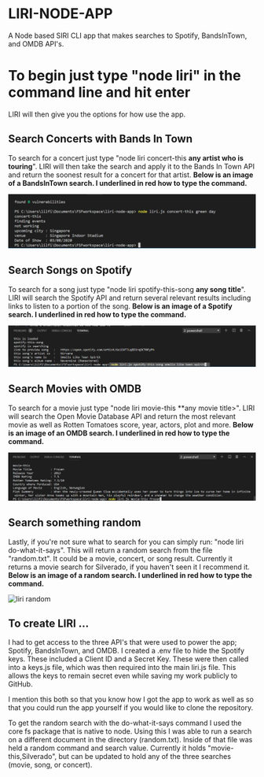 # LIRI-NODE-APP
A Node based SIRI CLI app that makes searches to Spotify, BandsInTown, and OMDB API's.

# To begin just type "node liri" in the command line and hit enter
LIRI will then give you the options for how use the app.

## Search Concerts with Bands In Town
To search for a concert just type "node liri concert-this **any artist who is touring**".
LIRI will then take the search and apply it to the Bands In Town API and return the soonest result for a concert for that artist. 
**Below is an image of a BandsInTown search. I underlined in red how to type the command.**

![liri concert](/images/doc1.png)

## Search Songs on Spotify
To search for a song just type "node liri spotify-this-song **any song title**".
LIRI will search the Spotify API and return several relevant results including links to listen to a portion of the song. **Below is an image of a Spotify search. I underlined in red how to type the command.**

![liri spotify](/images/doc3.png)

## Search Movies with OMDB
To search for a movie just type "node liri movie-this **any movie title>".
LIRI will search the Open Movie Database API and return the most relevant movie as well as Rotten Tomatoes score, year, actors, plot and more. **Below is an image of an OMDB search. I underlined in red how to type the command.**

![liri movie](/images/doc2.png)

## Search something random
Lastly, if you're not sure what to search for you can simply run: "node liri do-what-it-says".
This will return a random search from the file "random.txt". It could be a movie, concert, or song result. Currently it returns a movie search for Silverado, if you haven't seen it I recommend it. **Below is an image of a random search. I underlined in red how to type the command.**

![liri random](/images/do.png)

## To create LIRI ...
I had to get access to the three API's that were used to power the app; Spotify, BandsInTown, and OMDB. I created a .env file to hide the Spotify keys. These included a Client ID and a Secret Key. These were then called into a keys.js file, which was then required into the main liri.js file. This allows the keys to remain secret even while saving my work publicly to GitHub.

I mention this both so that you know how I got the app to work as well as so that you could run the app yourself if you would like to clone the repository.

To get the random search with the do-what-it-says command I used the core fs package that is native to node. Using this I was able to run a search on a different document in the directory (random.txt). Inside of that file was held a random command and search value. Currently it holds "movie-this,Silverado", but can be updated to hold any of the three searches (movie, song, or concert).

